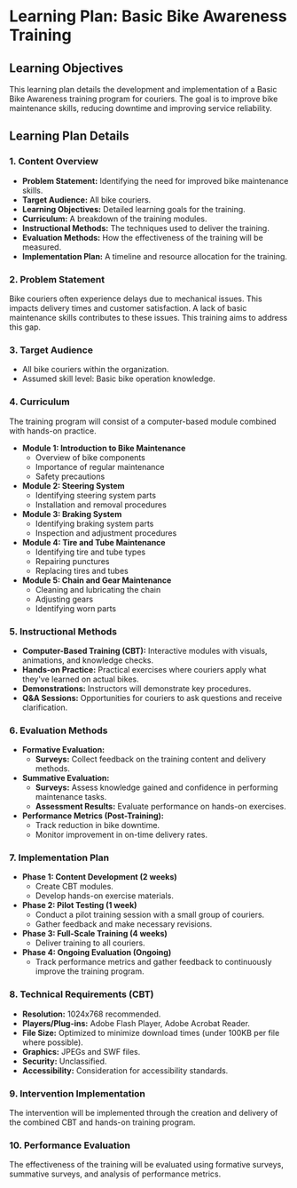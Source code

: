 # Learning Plan: Basic Bike Awareness Training

## Learning Objectives

This learning plan details the development and implementation of a Basic Bike Awareness training program for couriers. The goal is to improve bike maintenance skills, reducing downtime and improving service reliability.

## Learning Plan Details

### 1. Content Overview

*   **Problem Statement:** Identifying the need for improved bike maintenance skills.
*   **Target Audience:** All bike couriers.
*   **Learning Objectives:** Detailed learning goals for the training.
*   **Curriculum:** A breakdown of the training modules.
*   **Instructional Methods:** The techniques used to deliver the training.
*   **Evaluation Methods:** How the effectiveness of the training will be measured.
*   **Implementation Plan:** A timeline and resource allocation for the training.

### 2. Problem Statement

Bike couriers often experience delays due to mechanical issues. This impacts delivery times and customer satisfaction. A lack of basic maintenance skills contributes to these issues. This training aims to address this gap.

### 3. Target Audience

*   All bike couriers within the organization.
*   Assumed skill level: Basic bike operation knowledge.

### 4. Curriculum

The training program will consist of a computer-based module combined with hands-on practice.

*   **Module 1: Introduction to Bike Maintenance**
    *   Overview of bike components
    *   Importance of regular maintenance
    *   Safety precautions
*   **Module 2: Steering System**
    *   Identifying steering system parts
    *   Installation and removal procedures
*   **Module 3: Braking System**
    *   Identifying braking system parts
    *   Inspection and adjustment procedures
*   **Module 4: Tire and Tube Maintenance**
    *   Identifying tire and tube types
    *   Repairing punctures
    *   Replacing tires and tubes
*   **Module 5: Chain and Gear Maintenance**
    *   Cleaning and lubricating the chain
    *   Adjusting gears
    *   Identifying worn parts

### 5. Instructional Methods

*   **Computer-Based Training (CBT):** Interactive modules with visuals, animations, and knowledge checks.
*   **Hands-on Practice:** Practical exercises where couriers apply what they've learned on actual bikes.
*   **Demonstrations:** Instructors will demonstrate key procedures.
*   **Q&A Sessions:** Opportunities for couriers to ask questions and receive clarification.

### 6. Evaluation Methods

*   **Formative Evaluation:**
    *   **Surveys:** Collect feedback on the training content and delivery methods.
*   **Summative Evaluation:**
    *   **Surveys:** Assess knowledge gained and confidence in performing maintenance tasks.
    *   **Assessment Results:** Evaluate performance on hands-on exercises.
*   **Performance Metrics (Post-Training):**
    *   Track reduction in bike downtime.
    *   Monitor improvement in on-time delivery rates.

### 7. Implementation Plan

*   **Phase 1: Content Development (2 weeks)**
    *   Create CBT modules.
    *   Develop hands-on exercise materials.
*   **Phase 2: Pilot Testing (1 week)**
    *   Conduct a pilot training session with a small group of couriers.
    *   Gather feedback and make necessary revisions.
*   **Phase 3: Full-Scale Training (4 weeks)**
    *   Deliver training to all couriers.
*   **Phase 4: Ongoing Evaluation (Ongoing)**
    *   Track performance metrics and gather feedback to continuously improve the training program.

### 8. Technical Requirements (CBT)

*   **Resolution:** 1024x768 recommended.
*   **Players/Plug-ins:** Adobe Flash Player, Adobe Acrobat Reader.
*   **File Size:** Optimized to minimize download times (under 100KB per file where possible).
*   **Graphics:** JPEGs and SWF files.
*   **Security:** Unclassified.
*   **Accessibility:** Consideration for accessibility standards.

### 9. Intervention Implementation

The intervention will be implemented through the creation and delivery of the combined CBT and hands-on training program.

### 10. Performance Evaluation

The effectiveness of the training will be evaluated using formative surveys, summative surveys, and analysis of performance metrics.